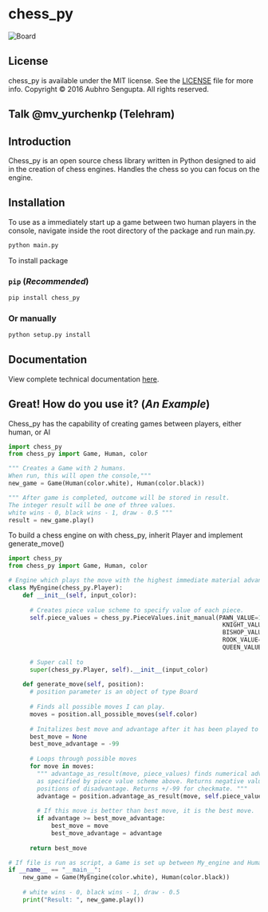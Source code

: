 # chess_py

![Board](http://i.stack.imgur.com/yQaOq.png)

## License
chess_py is available under the MIT license. See the [LICENSE](https://github.com/LordDarkula/chess_py/blob/master/LICENSE) file for more info.
Copyright © 2016 Aubhro Sengupta. All rights reserved.

## Talk @mv_yurchenkp (Telehram)


## Introduction

Chess_py is an open source chess library written in Python designed to aid in the creation of chess engines. Handles the chess so you can focus on the engine.

## Installation

To use as a immediately start up a game between two human players in the console, navigate inside the root directory of the package and run main.py. 

```bash
python main.py
```

To install package  

### ``pip`` (*Recommended*)
```bash
pip install chess_py
```

### Or manually
```bash
python setup.py install
```
## Documentation

View complete technical documentation [here](http://lorddarkula.github.io/chess_py/html/html/index.html).

## Great! How do you use it? (*An Example*)

Chess_py has the capability of creating games between players, either human, or AI 

```python
import chess_py
from chess_py import Game, Human, color

""" Creates a Game with 2 humans. 
When run, this will open the console,"""
new_game = Game(Human(color.white), Human(color.black))

""" After game is completed, outcome will be stored in result.
The integer result will be one of three values. 
white wins - 0, black wins - 1, draw - 0.5 """
result = new_game.play()
```

To build a chess engine on with chess_py, inherit Player and implement generate_move() 

```python
import chess_py
from chess_py import Game, Human, color

# Engine which plays the move with the highest immediate material advantage
class MyEngine(chess_py.Player):
    def __init__(self, input_color):
    
      # Creates piece value scheme to specify value of each piece.
      self.piece_values = chess_py.PieceValues.init_manual(PAWN_VALUE=1,
                                                            KNIGHT_VALUE=3,
                                                            BISHOP_VALUE=3,
                                                            ROOK_VALUE=5,
                                                            QUEEN_VALUE=9)
      
      # Super call to
      super(chess_py.Player, self).__init__(input_color)
    
    def generate_move(self, position):
      # position parameter is an object of type Board
        
      # Finds all possible moves I can play.
      moves = position.all_possible_moves(self.color)
      
      # Initalizes best move and advantage after it has been played to dummy values.
      best_move = None
      best_move_advantage = -99
      
      # Loops through possible moves
      for move in moves:
        """ advantage_as_result(move, piece_values) finds numerical advantage
        as specified by piece value scheme above. Returns negative values for
        positions of disadvantage. Returns +/-99 for checkmate. """
        advantage = position.advantage_as_result(move, self.piece_values)
        
        # If this move is better than best move, it is the best move.
        if advantage >= best_move_advantage:
            best_move = move
            best_move_advantage = advantage
      
      return best_move

# If file is run as script, a Game is set up between My_engine and Human and result is printed.
if __name__ == "__main__":
    new_game = Game(MyEngine(color.white), Human(color.black))
    
    # white wins - 0, black wins - 1, draw - 0.5 
    print("Result: ", new_game.play())
```

